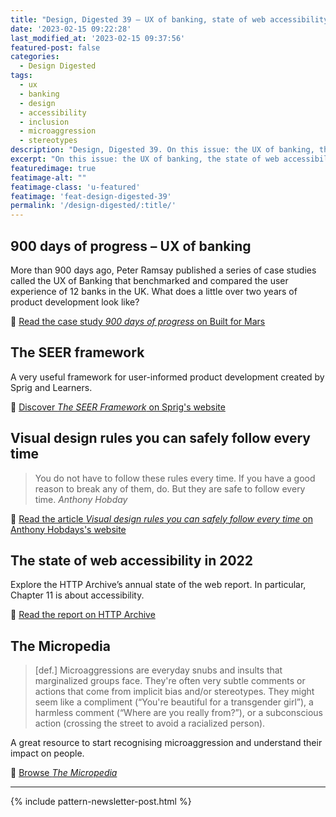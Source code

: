```yaml
---
title: "Design, Digested 39 – UX of banking, state of web accessibility, microaggressions"
date: '2023-02-15 09:22:28'
last_modified_at: '2023-02-15 09:37:56'
featured-post: false
categories:
  - Design Digested
tags:
  - ux
  - banking
  - design
  - accessibility
  - inclusion
  - microaggression
  - stereotypes
description: "Design, Digested 39. On this issue: the UX of banking, the state of web accessibility, the encyclopedia of microaggressions and more"
excerpt: "On this issue: the UX of banking, the state of web accessibility, the encyclopedia of microaggressions and more."
featuredimage: true
featimage-alt: ""
featimage-class: 'u-featured'
featimage: 'feat-design-digested-39'
permalink: '/design-digested/:title/'
---
```

## 900 days of progress – UX of banking

More than 900 days ago, Peter Ramsay published a series of case studies called the UX of Banking that benchmarked and compared the user experience of 12 banks in the UK. What does a little over two years of product development look like?

🔗 [Read the case study _900 days of progress_ on Built for Mars](https://builtformars.com/case-studies/ux-banking-chapter-7)

## The SEER framework

A very useful framework for user-informed product development created by Sprig and Learners. 

🔗 [Discover _The SEER Framework_ on Sprig's website](https://sprig.com/seer-framework)

## Visual design rules you can safely follow every time

> You do not have to follow these rules every time. If you have a good reason to break any of them, do. But they are safe to follow every time.
> <cite>Anthony Hobday</cite>

🔗 [Read the article _Visual design rules you can safely follow every time_ on Anthony Hobdays's website](https://anthonyhobday.com/sideprojects/saferules/)

## The state of web accessibility in 2022

Explore the HTTP Archive’s annual state of the web report. In particular, Chapter 11 is about accessibility.

🔗 [Read the report on HTTP Archive](https://almanac.httparchive.org/en/2022/accessibility#introduction)

## The Micropedia

> [def.] Microaggressions are everyday snubs and insults that marginalized groups face. They're often very subtle comments or actions that come from implicit bias and/or stereotypes. They might seem like a compliment (“You're beautiful for a transgender girl”), a harmless comment (“Where are you really from?”), or a subconscious action (crossing the street to avoid a racialized person).

A great resource to start recognising microaggression and understand their impact on people. 

🔗 [Browse _The Micropedia_](https://www.themicropedia.org/)

---

{% include pattern-newsletter-post.html %}